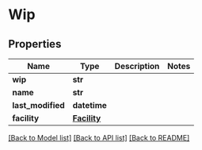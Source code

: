 # Wip

## Properties
Name | Type | Description | Notes
------------ | ------------- | ------------- | -------------
**wip** | **str** |  | 
**name** | **str** |  | 
**last_modified** | **datetime** |  | 
**facility** | [**Facility**](Facility.md) |  | 

[[Back to Model list]](../README.md#documentation-for-models) [[Back to API list]](../README.md#documentation-for-api-endpoints) [[Back to README]](../README.md)

